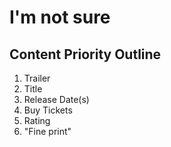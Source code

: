 # I'm not sure

## Content Priority Outline

1. Trailer
2. Title
3. Release Date(s)
4. Buy Tickets
5. Rating
6. "Fine print"
